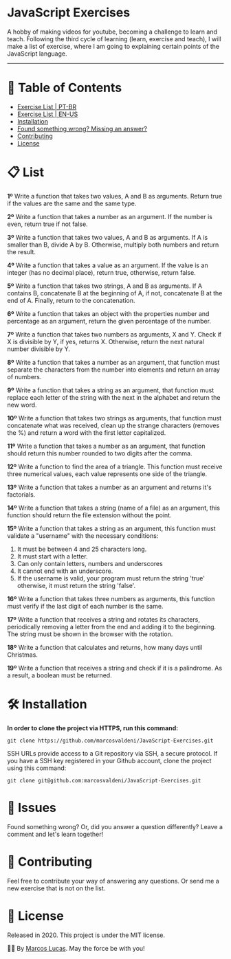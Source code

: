 # JavaScript Exercises

A hobby of making videos for youtube, becoming a challenge to learn and teach. 
Following the third cycle of learning (learn, exercise and teach), I will make a list of exercise, 
where I am going to explaining certain points of the JavaScript language.



---

# :pushpin: Table of Contents
* [Exercise List | PT-BR](https://github.com/marcosvaldeni/JavaScript-Exercises/blob/master/README_PTBR.md)
* [Exercise List | EN-US](#clipboard-list) 
* [Installation](#hammer_and_wrench-installation)
* [Found something wrong? Missing an answer?](#bug-issues)
* [Contributing](#handshake-contributing)
* [License](#scroll-license)

# :clipboard: List
**1º** Write a function that takes two values, A and B as arguments. Return true if the values are the same and the same type.

**2º** Write a function that takes a number as an argument. If the number is even, return true if not false.

**3º** Write a function that takes two values, A and B as arguments. If A is smaller than B, divide A by B. Otherwise, multiply both numbers and return the result.

**4º** Write a function that takes a value as an argument. If the value is an integer (has no decimal place), return true, otherwise, return false.

**5º** Write a function that takes two strings, A and B as arguments. If A contains B, concatenate B at the beginning of A, if not, concatenate B at the end of A. Finally, return to the concatenation.

**6º** Write a function that takes an object with the properties number and percentage as an argument, return the given percentage of the number.

**7º** Write a function that takes two numbers as arguments, X and Y. Check if X is divisible by Y, if yes, returns X. Otherwise, return the next natural number divisible by Y.

**8º** Write a function that takes a number as an argument, that function must separate the characters from the number into elements and return an array of numbers.

**9º** Write a function that takes a string as an argument, that function must replace each letter of the string with the next in the alphabet and return the new word.

**10º** Write a function that takes two strings as arguments, that function must concatenate what was received, clean up the strange characters (removes the %) and return a word with the first letter capitalized.

**11º** Write a function that takes a number as an argument, that function should return this number rounded to two digits after the comma.

**12º** Write a function to find the area of a triangle. This function must receive three numerical values, each value represents one side of the triangle.

**13º** Write a function that takes a number as an argument and returns it's factorials.

**14º** Write a function that takes a string (name of a file) as an argument, this function should return the file extension without the point.

**15º** Write a function that takes a string as an argument, this function must validate a "username" with the necessary conditions:
 
  1. It must be between 4 and 25 characters long.
  2. It must start with a letter.
  3. Can only contain letters, numbers and underscores
  4. It cannot end with an underscore.
  5. If the username is valid, your program must return the string 'true'
  otherwise, it must return the string 'false'.

**16º** Write a function that takes three numbers as arguments, this function must verify if the last digit of each number is the same.

**17º** Write a function that receives a string and rotates its characters, periodically removing a letter from the end and adding it to the beginning. The string must be shown in the browser with the rotation.

**18º** Write a function that calculates and returns, how many days until Christmas.

**19º** Write a function that receives a string and check if it is a palindrome. As a result, a boolean must be returned.

# :hammer_and_wrench: Installation

**In order to clone the project via HTTPS, run this command:**

```git clone https://github.com/marcosvaldeni/JavaScript-Exercises.git```

SSH URLs provide access to a Git repository via SSH, a secure protocol. If you have a SSH key registered in your Github account, clone the project using this command:

```git clone git@github.com:marcosvaldeni/JavaScript-Exercises.git```

# :bug: Issues

Found something wrong? Or, did you answer a question differently? Leave a comment and let's learn together!

# :handshake: Contributing

Feel free to contribute your way of answering any questions. Or send me a new exercise that is not on the list.

# :scroll: License

Released in 2020.
This project is under the MIT license.

🖖🏻 By [Marcos Lucas](https://github.com/marcosvaldeni). May the force be with you! 
